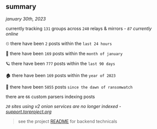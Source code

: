 
## summary
_january 30th, 2023_

currently tracking `131` groups across `240` relays & mirrors - _`87` currently online_

⏲ there have been `2` posts within the `last 24 hours`

🦈 there have been `169` posts within the `month of january`

🪐 there have been `777` posts within the `last 90 days`

🏚 there have been `169` posts within the `year of 2023`

🦕 there have been `5855` posts `since the dawn of ransomwatch`

there are `66` custom parsers indexing posts

_`20` sites using v2 onion services are no longer indexed - [support.torproject.org](https://support.torproject.org/onionservices/v2-deprecation/)_

> see the project [README](https://github.com/joshhighet/ransomwatch#ransomwatch--) for backend technicals
